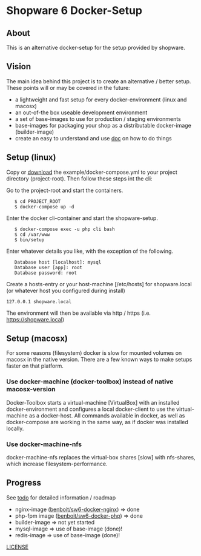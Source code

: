 # Shopware 6 Docker-Setup

## About
This is an alternative docker-setup for the setup provided by shopware.

## Vision
The main idea behind this project is to create an alternative / better setup. These
points will or may be covered in the future:

* a lightweight and fast setup for every docker-environment (linux and macosx)
* an out-of-the box useable development environment
* a set of base-images to use for production / staging environments
* base-images for packaging your shop as a distributable docker-image (builder-image)
* create an easy to understand and use [doc](doc/) on how to do things

## Setup (linux)
Copy or [download](https://raw.githubusercontent.com/benboit/sw6-docker/master/example/docker-compose.yml) the example/docker-compose.yml to your project directory (project-root). Then follow these steps int the cli:

Go to the project-root and start the containers.
 ```
    $ cd PROJECT_ROOT
    $ docker-compose up -d
 ```

Enter the docker cli-container and start the shopware-setup.
 ```
    $ docker-compose exec -u php cli bash
    $ cd /var/www
    $ bin/setup
 ```

Enter whatever details you like, with the exception of the following.
 ```
    Database host [localhost]: mysql
    Database user [app]: root
    Database password: root
 ```

Create a hosts-entry or your host-machine [/etc/hosts] for shopware.local (or whatever host you configured during install)
 ```
 127.0.0.1 shopware.local
 ```

The environment will then be available via http / https (i.e. https://shopware.local)

## Setup (macosx)
For some reasons (filesystem) docker is slow for mounted volumes on macosx in the native version. There are a few known ways to make setups faster on that platform.

### Use docker-machine (docker-toolbox) instead of native macosx-version
Docker-Toolbox starts a virtual-machine [VirtualBox] with an installed docker-environment and configures a local docker-client to use the virtual-machine as a docker-host. All commands available in docker, as well as docker-compose are working in the same way, as if docker was installed locally.

### Use docker-machine-nfs
docker-machine-nfs replaces the virtual-box shares [slow] with nfs-shares, which increase filesystem-performance.

## Progress
See [todo](TODO.md) for detailed information / roadmap
* nginx-image ([benboit/sw6-docker-nginx](https://hub.docker.com/r/benboit/sw6-docker-nginx)) => done
* php-fpm image ([benboit/sw6-docker-php](https://hub.docker.com/r/benboit/sw6-docker-php)) => done
* builder-image => not yet started
* mysql-image => use of base-image (done)!
* redis-image => use of base-image (done)!

[LICENSE](LICENSE.md)